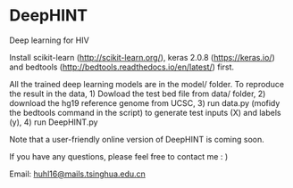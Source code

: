 # DeepHINT
Deep learning for HIV 

Install scikit-learn (http://scikit-learn.org/), keras 2.0.8 (https://keras.io/) and bedtools (http://bedtools.readthedocs.io/en/latest/) first.

All the trained deep learning models are in the model/ folder. To reproduce the result in the data, 1) Dowload the test bed file from data/ folder, 2) download the hg19 reference genome from UCSC, 3) run data.py (mofidy the bedtools command in the script) to generate test inputs (X) and labels (y), 4) run DeepHINT.py 

Note that a user-friendly online version of DeepHINT is coming soon.

If you have any questions, please feel free to contact me : )

Email: huhl16@mails.tsinghua.edu.cn
